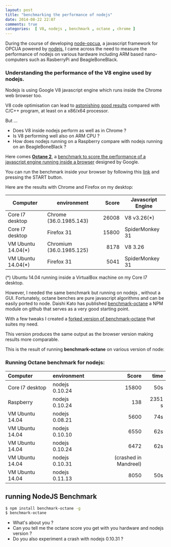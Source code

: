 ```yaml
---
layout: post
title: "benchmarking the performance of nodejs"
date: 2014-08-22 22:07
comments: true
categories:  [ V8, nodejs , benchmark , octane , chrome ]
---
```



During the course of developing [node-opcua](http://node-opcua.github.io/), a javascript framework for OPCUA powered by
[nodejs](http://nodejs.org), I came across the need to measure the performance of nodejs on various hardware including
ARM based nano-computers such as RasberryPi and BeagleBoneBlack.

<!-- more -->

### Understanding the performance of the V8 engine used by nodejs.

Nodejs is using  Google V8 javascript engine which runs inside the Chrome web browser too.

V8 code optimisation can lead to [astonishing good results](http://wingolog.org/archives/2011/06/10/v8-is-faster-than-gcc)
compared with C/C++ program, at least on a x86/x64 processor.

But ...

* Does V8 inside nodejs perform as well as in Chrome ? 
* Is V8 performing well also on ARM CPU ?
* How does nodejs running on a Raspberry compare  with nodejs running on an BeagleBoneBlack ? 
 
Here comes **[Octane 2](https://code.google.com/p/octane-benchmark/)**, a [benchmark to score the performance of a javascript engine running inside a browser](http://thenextweb.com/google/2013/11/06/google-releases-version-2-0-javascript-benchmark-tool-octane-focus-reducing-latency) designed by Google.
 
You can run the benchmark inside your browser by  following this [link](http://octane-benchmark.googlecode.com/svn/latest/index.html) and pressing the START button.
 
 
Here are the results with Chrome and Firefox on my desktop:


| Computer          | environment                     | Score | Javascript Engine   |
|-------------------|---------------------------------|------:|---------------------|
| Core I7 desktop   | Chrome (36.0.1985.143)          | 26008 | V8 v3.26(*)         |
| Core I7 desktop   | Firefox 31                      | 15800 | SpiderMonkey 31     |
| VM Ubuntu 14.04(*)| Chromium  (36.0.1985.125)       | 8178  |  V8 3.26            |
| VM Ubuntu 14.04(*)| Firefox 31                      | 5041  |  SpiderMonkey 31    |


(*) Ubuntu 14.04 running inside a VirtualBox machine on my Core I7 desktop.

However, I needed the same benchmark but running on nodejs , without a GUI.
Fortunately,  octane benches are pure javascript algorithms and can be easily ported to node.
Daishi Kato has published [benchmark-octane](https://github.com/dai-shi/benchmark-octane) a NPM module on github that serves as a very good starting point.

With a few tweaks I created a [forked version of benchmark-octane](https://github.com/erossignon/benchmark-octane) that suites my need.

This version produces the same output as the browser version making results more comparable.

This is the result of running **benchmark-octane** on various version of node:


### Running Octane benchmark for nodejs:

| Computer       | environment   | Score | time   |
|:---------------|:--------------|------:|-------:|
|Core I7 desktop | nodejs 0.10.24| 15800 | 50s    |
|Raspberry       | nodejs 0.10.24|   138 | 2351 s |
|VM Ubuntu 14.04 | nodejs 0.08.21|  5600 | 74s    |
|VM Ubuntu 14.04 | nodejs 0.10.10| 6550| 62s     |
|VM Ubuntu 14.04 | nodejs 0.10.24| 6472| 62s   |
|VM Ubuntu 14.04 | nodejs 0.10.31| (crashed in Mandreel)|     |
|VM Ubuntu 14.04 | nodejs 0.11.13|8050| 50s    |



## running NodeJS Benchmark


```bash
$ npm install benchmark-octane -g
$ benchmark-octane
```

* What's about you ? 
* Can you tell me the octane score you get with you hardware and nodejs version ?
* Do you also experiment a crash with nodejs 0.10.31 ?



